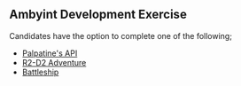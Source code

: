 ## Ambyint Development Exercise

Candidates have the option to complete one of the following;

- [Palpatine's API](./palpatines-api)
- [R2-D2 Adventure](./r2-d2-adventure)
- [Battleship](./simplified-battleship)


